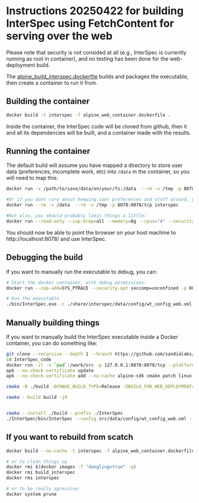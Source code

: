 # Instructions 20250422 for building InterSpec using FetchContent for serving over the web
Please note that security is not consided at all (e.g., InterSpec is currently running as root in container), and no testing has been done for the web-deployment build.

The [alpine_build_interspec.dockerfile](alpine_build_interspec.dockerfile) builds and packages the executable, then create a container to run it from.


## Building the container
```bash
docker build -t interspec -f alpine_web_container.dockerfile .
```
Inside the container, the InterSpec code will be cloned from github, then it and all its dependencies will be built, and a container made with the results.

## Running the container
The default build will assume you have mapped a directory to store user data (preferences, incomplete work, etc)
into `/data` in the container, so you will need to map this:
```bash
docker run -v /path/to/save/data/on/your/fs:/data  --rm -v /tmp -p 8078:8078/tcp interspec

#Or if you dont care about keeping user preferences and stuff around, you can just just map /data to a temp ephemeral dir
docker run --rm -v /data  --rm -v /tmp -p 8078:8078/tcp interspec

#But also, you should probably limit things a little:
docker run --read-only --cap-drop=all --memory=8g --cpus="4" --security-opt=no-new-privileges --rm -v /data  --rm -v /tmp -p 8078:8078/tcp interspec
```

You should now be able to point the browser on your host machine to http://localhost:8078/ and use InterSpec.


## Debugging the build
If you want to manually run the executable to debug, you can:
```bash
# Start the docker container, with debug permissions:
docker run --cap-add=SYS_PTRACE --security-opt seccomp=unconfined -p 8080:8080 -i -t -v /Users/wcjohns/rad_ana/InterSpec:/interspec interspec bash

# Run the executable
./bin/InterSpec.exe -c ./share/interspec/data/config/wt_config_web.xml --userdatadir=/data --http-port=8078 --http-address=0.0.0.0 --docroot=./share/interspec
```


## Manually building things 
If you want to manually build the InterSpec executable inside a Docker container, you can do something like:
```bash
git clone --recursive --depth 1 --branch https://github.com/sandialabs/InterSpec.git master ./InterSpec_code
cd InterSpec_code
docker run -it -v `pwd`:/work/src -p 127.0.0.1:8078:8078/tcp --platform linux/arm64 alpine:latest sh
apk --no-check-certificate update
apk --no-check-certificate add --no-cache alpine-sdk cmake patch linux-headers suitesparse-dev patch curl uglify-js uglifycss git

cmake -B ./build -DCMAKE_BUILD_TYPE=Release -DBUILD_FOR_WEB_DEPLOYMENT=ON -DUSE_REL_ACT_TOOL=ON -DBUILD_AS_LOCAL_SERVER=OFF -DInterSpec_FETCH_DEPENDENCIES=ON -DBoost_INCLUDE_DIR=./build/_deps/boost-src/libs -DUSE_SEARCH_MODE_3D_CHART=ON -DUSE_QR_CODES=ON -DUSE_DETECTION_LIMIT_TOOL=ON -DUSE_BATCH_TOOLS=OFF -DCMAKE_EXE_LINKER_FLAGS="-static -static-libgcc -static-libstdc++" -DCMAKE_FIND_LIBRARY_SUFFIXES=".a" ./src/

cmake --build build -j8


cmake --install ./build --prefix ./InterSpec
./InterSpec/bin/InterSpec --config src/data/config/wt_config_web.xml --http-address 0.0.0.0 --http-port 8078 --docroot InterSpec/share/interspec/ --userdatadir /tmp
```

## If you want to rebuild from scatch
```bash
docker build --no-cache -t interspec -f alpine_web_container.dockerfile .

# or to clean things up
docker rmi $(docker images -f "dangling=true" -q)
docker rmi build_interspec
docker rmi interspec

# or to be really agressive:
docker system prune
```
